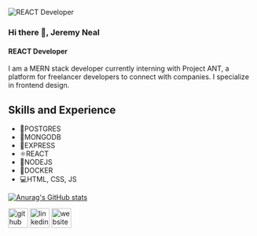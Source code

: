 ![REACT Developer](https://github.com/Darkskittlz/portfolioReactWebsite/blob/main/public/assets/Jeremy%20Neal%20%20(1).png?raw=true)
### Hi there 👋, Jeremy Neal
#### REACT Developer

I am a MERN stack developer currently interning with Project ANT, a platform for freelancer developers to connect with companies. I specialize in frontend design.

## Skills and Experience
* 📮POSTGRES
* 🍃MONGODB
* 📨EXPRESS
* ⚛REACT 
* 🧭NODEJS
* 🐳DOCKER
* 💻HTML, CSS, JS


[![Anurag's GitHub stats](https://github-readme-stats.vercel.app/api?username=Darkskittlz)](https://github.com/anuraghazra/github-readme-stats)

[<img src='https://cdn.jsdelivr.net/npm/simple-icons@3.0.1/icons/github.svg' alt='github' height='40'>](https://github.com/Darkskittlz)  [<img src='https://cdn.jsdelivr.net/npm/simple-icons@3.0.1/icons/linkedin.svg' alt='linkedin' height='40'>](https://www.linkedin.com/in/JeremyDev/)  [<img src='https://cdn.jsdelivr.net/npm/simple-icons@3.0.1/icons/icloud.svg' alt='website' height='40'>](https://www.darkmeowproductions.com/)  

